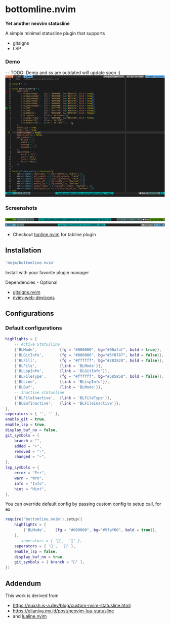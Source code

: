 # bottomline.nvim
**Yet another neovim statusline**

A simple minimal statusline plugin that supports
- gitsigns
- LSP

### Demo
-- TODO: Demp and ss are outdated will update soon :)
![Demo Gif](https://github.com/mnjm/github-media-repo/blob/ddf5161d67e9d15606602c8089d30a93dcddf70a/bottomline.nvim/demo.gif)
### Screenshots
![Demo image](https://github.com/mnjm/github-media-repo/blob/6a351736a158012ff40b008895c2a308e5aa4bdb/bottomline.nvim/1.png)
![Demo image](https://github.com/mnjm/github-media-repo/blob/6a351736a158012ff40b008895c2a308e5aa4bdb/bottomline.nvim/2.png)

- Checkout [topline.nvim](https://github.com/mnjm/topline.nvim) for tabline plugin

## Installation

```lua
'mnjm/bottomline.nvim'
```
Install with your favorite plugin manager

Dependencies - Optional
- [gitsigns.nvim](https://github.com/lewis6991/gitsigns.nvim)
- [nvim-web-devicons](https://github.com/nvim-tree/nvim-web-devicons)

## Configurations

### Default configurations

```lua
highlights = {
    -- Active Statusline
    {'BLMode',          {fg = "#000000", bg="#00afaf", bold = true}},
    {'BLGitInfo',       {fg = "#000000", bg="#5f8787", bold = false}},
    {'BLFill',          {fg = "#ffffff", bg="#282828", bold = false}},
    {'BLFile',          {link = 'BLMode'}},
    {'BLLspInfo',       {link = 'BLGitInfo'}},
    {'BLFileType',      {fg = "#ffffff", bg="#585858", bold = false}},
    {'BLLine',          {link = 'BLLspInfo'}},
    {'BLBuf',           {link = 'BLMode'}},
    -- Inactive statusline
    {'BLFileInactive',  {link = 'BLFileType'}},
    {'BLBufInactive',   {link = 'BLFileInactive'}},
},
seperators = { '', '' },
enable_git = true,
enable_lsp = true,
display_buf_no = false,
git_symbols = {
    branch = "",
    added = "+",
    removed = "-",
    changed = "~",
},
lsp_symbols = {
    error = "Err",
    warn = "Wrn",
    info = "Info",
    hint = "Hint",
},
```

You can override default config by passing custom config to setup call, for ex

```lua
require('bottomline.nvim').setup({
    highlights = {
        {'BLMode',    {fg = "#000000", bg="#5faf00", bold = true}},
    },
    -- seperators = { '',  '' },
    seperators = { '',  '' },
    enable_lsp = false,
    display_buf_no = true,
    git_symbols = { branch = "" },
})
```

## Addendum
This work is derived from
- https://nuxsh.is-a.dev/blog/custom-nvim-statusline.html
- https://elianiva.my.id/post/neovim-lua-statusline
- and [lualine.nvim](https://github.com/nvim-lualine/lualine.nvim)
